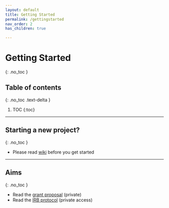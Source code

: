 ```yaml
---
layout: default
title: Getting Started
permalink: /gettingstarted
nav_order: 2
has_children: true

---
```


# Getting Started
{: .no_toc }

## Table of contents
{: .no_toc .text-delta }

1. TOC
{:toc}

---


## Starting a new project?
{: .no_toc }
* Please read [wiki](https://canlabweb.colorado.edu/wiki/doku.php/master_table_of_contents/internal/projects/project_template/project_template) before you get started


---
## Aims
{: .no_toc }
* Read the [grant proposal](https://drive.google.com/open?id=1BnZ-v0hHyp6xuFJt8PYUWy7l3YJaIxG7) (private)
* Read the [IRB protocol]() (private access)
